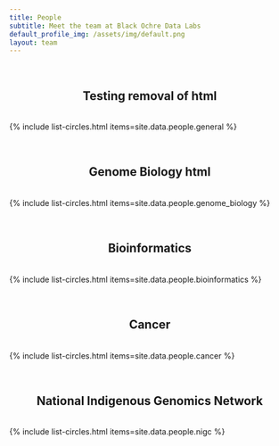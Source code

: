 ```yaml
---
title: People
subtitle: Meet the team at Black Ochre Data Labs
default_profile_img: /assets/img/default.png
layout: team
---
```

<html>
  <body>
<br><h2><center>Testing removal of html</center></h2><br>
{% include list-circles.html items=site.data.people.general %}

<br><h2><center>Genome Biology html</center></h2><br>
{% include list-circles.html items=site.data.people.genome_biology %} 

<br><h2><center>Bioinformatics</center></h2><br>
{% include list-circles.html items=site.data.people.bioinformatics %}

<br><h2><center>Cancer</center></h2><br>
{% include list-circles.html items=site.data.people.cancer %}

<br><h2><center>National Indigenous Genomics Network</center></h2><br>
{% include list-circles.html items=site.data.people.nigc %}
  </body>
</html>
